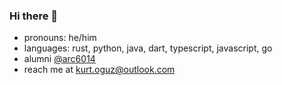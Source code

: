 ### Hi there 👋

<!--
**styrowolf/styrowolf** is a ✨ _special_ ✨ repository because its `README.md` (this file) appears on your GitHub profile.

Here are some ideas to get you started:

- 🔭 I’m currently working on ...
- 🌱 I’m currently learning ...
- 👯 I’m looking to collaborate on ...
- 🤔 I’m looking for help with ...
- 💬 Ask me about ...
- 📫 How to reach me: ...
- 😄 Pronouns: ...
- ⚡ Fun fact: ...
-->

- pronouns: he/him
- languages: rust, python, java, dart, typescript, javascript, go
- alumni [@arc6014](https://github.com/arc6014)
- reach me at kurt.oguz@outlook.com

